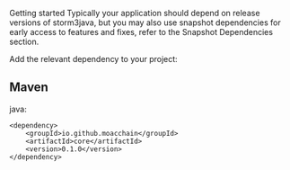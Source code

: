 Getting started Typically your application should depend on release versions of storm3java, but you may also use snapshot dependencies for early access to features and fixes, refer to the Snapshot Dependencies section.

Add the relevant dependency to your project:
## Maven
java:
```
<dependency>
    <groupId>io.github.moacchain</groupId>
    <artifactId>core</artifactId>
    <version>0.1.0</version>
</dependency>
```
